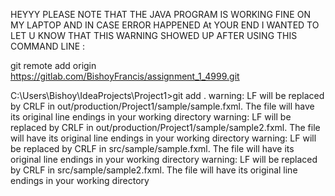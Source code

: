 HEYYY
PLEASE NOTE THAT THE JAVA PROGRAM IS WORKING FINE ON MY LAPTOP AND IN CASE ERROR HAPPENED At YOUR END I WANTED TO LET U KNOW THAT THIS WARNING SHOWED UP
AFTER USING THIS COMMAND LINE :

git remote add origin https://gitlab.com/BishoyFrancis/assignment_1_4999.git

C:\Users\Bishoy\IdeaProjects\Project1>git add .
warning: LF will be replaced by CRLF in out/production/Project1/sample/sample.fxml.
The file will have its original line endings in your working directory
warning: LF will be replaced by CRLF in out/production/Project1/sample/sample2.fxml.
The file will have its original line endings in your working directory
warning: LF will be replaced by CRLF in src/sample/sample.fxml.
The file will have its original line endings in your working directory
warning: LF will be replaced by CRLF in src/sample/sample2.fxml.
The file will have its original line endings in your working directory